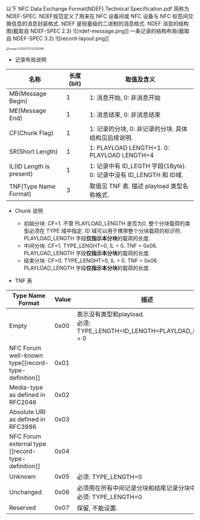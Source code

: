 以下 NFC Data Exchange Format(NDEF) Technical Specification.pdf 简称为 NDEF-SPEC.
NDEF规范定义了用来在 NFC 设备间或 NFC 设备与 NFC 标签间交换信息的消息封装格式.  NDEF 是轻量级的二进制的消息格式.
NDEF 消息的结构图(截取自 NDEF-SPEC 2.3)
![[ndef-message.png]]
一条记录的结构布局(截取自 NDEF-SPEC 3.2)
![[record-layout.png]]

<img src="/Users/wangzhijun/me/gitbook/nfc/nfc-spec/record-layout.png" alt="image-20200712132255088" style="zoom:50%;" />

* 记录布局说明

| 名称 | 长度(bit) | 取值及含义 |
| -- | -- | -- |
| MB(Message Begin) | 1 | 1: 消息开始, 0: 非消息开始 |
| ME(Message End) | 1 | 1: 消息结束, 0: 非消息结束 |
| CF(Chunk Flag) | 1 | 1: 记录的分块, 0: 非记录的分块. 具体结构见后续说明. |
| SR(Short Length) | 1 | 1: PLAYLOAD LENGTH=1. 0: PLAYLOAD LENGTH=4 |
| IL(ID Length is present) | 1 | 1: 记录中有 ID_LEGTH 字段(1Byte). 0: 记录中没有 ID_LENGTH 和 ID域. |
| TNF(Type Name Format) | 3 | 取值见 TNF 表. 描述 playload 类型名称格式. |

* Chunk 说明
  * 初始分块: CF=1. 不管 PLAYLOAD_LENGTH 是否为0, 整个分块载荷的类型必须在 TYPE 域中指定. ID 域可以用于携带整个分块载荷的标识符. PLAYLOAD_LENGTH 字段**仅指示本分块**的载荷的长度.
  * 中间分块: CF=1. TYPE_LENGHT=0, IL = 0. TNF = 0x06. PLAYLOAD_LENGTH 字段**仅指示本分块**的载荷的长度.
  * 结束分块: CF=0. TYPE_LENGHT=0, IL = 0. TNF = 0x06. PLAYLOAD_LENGTH 字段**仅指示本分块**的载荷的长度.

* TNF 表

| Type Name Format                   | Value | 描述                                                         |
| ---------------------------------- | ----- | ------------------------------------------------------------ |
| Empty                              | 0x00  | 表示没有类型和playload. <br>必须: TYPE_LENGTH=ID_LENGTH=PLAYLOAD_LENGTH = 0 |
| NFC Forum well-known type[[record-type-definition]] | 0x01  |                                                              |
| Media-type as defined in RFC2046   | 0x02  |                                                              |
| Absolute URI as defined in RFC3986 | 0x03  |                                                              |
| NFC Forum external type [[record-type-definition]]  | 0x04  |                                                              |
| Unknown                            | 0x05  | 必须: TYPE_LENGTH=0                                          |
| Unchanged                          | 0x06  | 必须用在所有中间记录分块和结尾记录分块中.<br>必须: TYPE_LENGTH=0 |
| Reserved                           | 0x07  | 保留, 不能设置.                                              |

